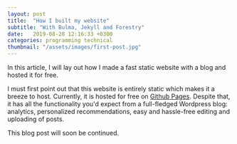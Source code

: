 ```yaml
---
layout: post
title:  "How I built my website"
subtitle: "With Bulma, Jekyll and Forestry"
date:   2019-08-28 12:16:33 +0300
categories: programming technical 
thumbnail: "/assets/images/first-post.jpg"
---
```

In this article, I will lay out how I made a fast static website with a blog and hosted it for free.

I must first point out that this website is entirely static which makes it a breeze to host. Currently, it is hosted for free on [Github Pages][github-pages]. Despite that, it has all the functionality you'd expect from a full-fledged Wordpress blog: analytics, personalized recommendations, easy and hassle-free editing and uploading of posts.

This blog post will soon be continued.

[github-pages]: https://pages.github.com/
